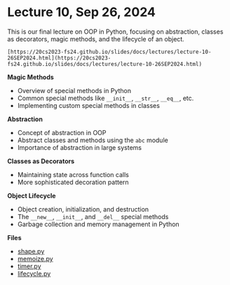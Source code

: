 # Lecture 10, Sep 26, 2024

This is our final lecture on OOP in Python, focusing on abstraction, classes as decorators, magic methods, and the lifecycle of an object.

```{admonition} Lecture Slides
[https://20cs2023-fs24.github.io/slides/docs/lectures/lecture-10-26SEP2024.html](https://20cs2023-fs24.github.io/slides/docs/lectures/lecture-10-26SEP2024.html)
```

**Magic Methods**
- Overview of special methods in Python
- Common special methods like `__init__`, `__str__`, `__eq__`, etc.
- Implementing custom special methods in classes

**Abstraction**
- Concept of abstraction in OOP
- Abstract classes and methods using the `abc` module
- Importance of abstraction in large systems

**Classes as Decorators**
- Maintaining state across function calls
- More sophisticated decoration pattern

**Object Lifecycle**
- Object creation, initialization, and destruction
- The `__new__`, `__init__`, and `__del__` special methods
- Garbage collection and memory management in Python

**Files**
- [shape.py](/docs/repos/26SEP2024/shape.py)
- [memoize.py](/docs/repos/26SEP2024/memoize.py)
- [timer.py](/docs/repos/26SEP2024/timer.py)
- [lifecycle.py](/docs/repos/26SEP2024/lifecycle.py)
